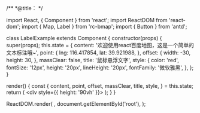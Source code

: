 /**
 *@title：
 */

import React, { Component } from 'react';
import ReactDOM from 'react-dom';
import { Map, Label } from 'rc-bmap';
import { Button } from 'antd';

class LabelExample extends Component {
  constructor(props) {
    super(props);
    this.state = {
      content: '欢迎使用react百度地图，这是一个简单的文本标注哦~',
      point: {
        lng: 116.417854,
        lat: 39.921988,
      },
      offset: {
        width: -30,
        height: 30,
      },
      massClear: false,
      title: '鼠标悬浮文字',
      style: {
        color: 'red',
        fontSize: '12px',
        height: '20px',
        lineHeight: '20px',
        fontFamily: '微软雅黑',
      },
    };
  }

  render() {
    const {
      content, point, offset, massClear, title, style,
    } = this.state;
    return (
      <div style={{ height: '90vh' }}>
        <Map
          ak="dbLUj1nQTvDvKXkov5fhnH5HIE88RUEO"
          scrollWheelZoom
        >
          <Label
            content={content}
            point={point}
            offset={offset}
            massClear={massClear}
            title={title}
            style={style}
          />
        </Map>
      </div>
    );
  }
}

ReactDOM.render(
  <LabelExample />,
  document.getElementById('root'),
);
